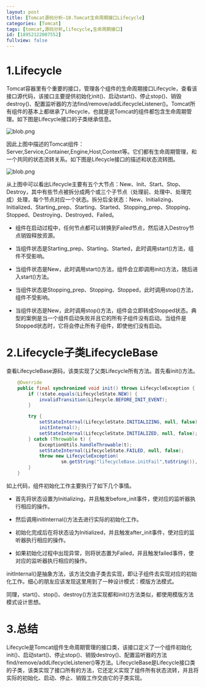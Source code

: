 ```yaml
---
layout: post
title: [Tomcat源码分析—10.Tomcat生命周期接口Lifecycle]
categories: [Tomcat]
tags: [tomcat,源码分析,lifecycle,生命周期接口]
id: [18952122007552]
fullview: false
---
```


# 1.Lifecycle

Tomcat容器里有个重要的接口，管理各个组件的生命周期接口Lifecycle，查看该接口源代码，该接口主要提供初始化init()、启动start()、停止stop()、销毁destroy()、配置监听器的方法find/remove/addLifecycleListener()。Tomcat所有组件的基本上都继承了Lifecycle，也就是说Tomcat的组件都包含生命周期管理。如下图是Lifecycle接口的子类继承信息。

![blob.png](http://file.ctosb.com/upload/image/20170623/1498190295738015419.png "1498190295738015419.png")

因此上图中描述的Tomcat组件：Server,Service,Container,Engine,Host,Context等。它们都有生命周期管理，和一个共同的状态流转关系。如下图是Lifecycle接口的描述和状态流转图。

![blob.png](http://file.ctosb.com/upload/image/20170623/1498178691749036471.png "1498178691749036471.png")

从上图中可以看出Lifecycle主要有五个大节点：New、Init、Start、Stop、Destroy，其中有些节点被拆分成两个或三个子节点（处理前、处理中、处理完成）处理，每个节点对应一个状态。拆分后全状态：New、Initializing、Initialized、Starting_prep、Starting、Started、Stopping_prep、Stopping、Stopped、Destroying、Destroyed、Failed。

* 组件在启动过程中，任何节点都可以转换到Failed节点，然后进入Destroy节点销毁释放资源。

* 当组件状态是Starting_prep、Starting、Started，此时调用start()方法，组件不受影响。

* 当组件状态是New，此时调用start()方法，组件会立即调用init()方法，随后进入start()方法。

* 当组件状态是Stopping_prep、Stopping、Stopped，此时调用stop()方法，组件不受影响。

* 当组件状态是New，此时调用stop()方法，组件会立即转成Stopped状态。典型的案例是当一个组件启动失败并且它的所有子组件没有启动。当组件是Stopped状态时，它将会停止所有子组件，即使他们没有启动。


# 2.Lifecycle子类LifecycleBase

查看LifecycleBase源码，该类实现了父类Lifecycle所有方法。首先看init()方法。

```java
    @Override
    public final synchronized void init() throws LifecycleException {
        if (!state.equals(LifecycleState.NEW)) {
            invalidTransition(Lifecycle.BEFORE_INIT_EVENT);
        }

        try {
            setStateInternal(LifecycleState.INITIALIZING, null, false);
            initInternal();
            setStateInternal(LifecycleState.INITIALIZED, null, false);
        } catch (Throwable t) {
            ExceptionUtils.handleThrowable(t);
            setStateInternal(LifecycleState.FAILED, null, false);
            throw new LifecycleException(
                    sm.getString("lifecycleBase.initFail",toString()), t);
        }
    }
```

如上代码，组件初始化工作主要执行了如下几个事情。

* 首先将状态设置为Initializing，并且触发before_init事件，使对应的监听器执行相应的操作。

* 然后调用initInternal()方法去进行实际的初始化工作。

* 初始化完成后在将状态设为Initialized，并且触发after_init事件，使对应的监听器执行相应的操作。

* 如果初始化过程中出现异常，则将状态置为Failed，并且触发failed事件，使对应的监听器执行相应的操作。


initInternal()是抽象方法，该方法交由子类去实现，即让子组件去实现对应的初始化工作。细心的朋友应该发现这里用到了一种设计模式：模版方法模式。

同理，start()、stop()、destroy()方法实现都和init()方法类似，都使用模版方法模式设计思想。

# 3.总结

Lifecycle是Tomcat组件生命周期管理的接口类，该接口定义了一个组件初始化init()、启动start()、停止stop()、销毁destroy()、配置监听器的方法find/remove/addLifecycleListener()等方法。LifecycleBase是Lifecycle接口类的子类，该类实现了接口所有的方法，它还定义实现了组件所有状态流转，并且将实际的初始化、启动、停止、销毁工作交由它的子类实现。


